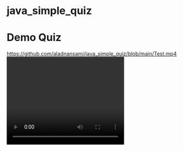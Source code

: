 # java_simple_quiz

# Demo Quiz 
https://github.com/aladnansami/java_simple_quiz/blob/main/Test.mp4
<video width="320" height="240" autoplay>
  <source src="https://screenrec.com/share/8bNaq0UCYf4" type="video/mp4">
Your browser does not support the video tag.
</video>

